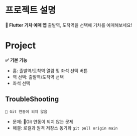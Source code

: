 # 프로젝트 설명
**🚊 Flutter 기차 예매 앱** 
출발역, 도착역을 선택해 기차를 예매해보세요!


# Project
**✅ 기본 기능**
 - 홈: 출발역/도착역 열람 및 좌석 선택 버튼
 - 역 선택: 출발역/도착역 선택
 - 좌석 선택 

## TroubleShooting

    🚨 Git 연동이 되지 않음

 - 문제: Git 연동이 되지 않는 문제 
 - 해결: 로컬과 원격 저장소 동기화
    `git pull origin main` 
